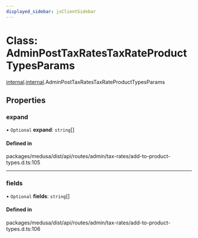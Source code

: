 ```yaml
---
displayed_sidebar: jsClientSidebar
---
```


# Class: AdminPostTaxRatesTaxRateProductTypesParams

[internal](../modules/internal-8.md).[internal](../modules/internal-8.internal.md).AdminPostTaxRatesTaxRateProductTypesParams

## Properties

### expand

• `Optional` **expand**: `string`[]

#### Defined in

packages/medusa/dist/api/routes/admin/tax-rates/add-to-product-types.d.ts:105

___

### fields

• `Optional` **fields**: `string`[]

#### Defined in

packages/medusa/dist/api/routes/admin/tax-rates/add-to-product-types.d.ts:106

